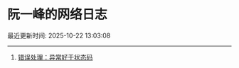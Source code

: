 # 阮一峰的网络日志

最近更新时间: 2025-10-22 13:03:08

--- 
1. [错误处理：异常好于状态码](http://www.ruanyifeng.com/blog/2025/10/exception.html) 
